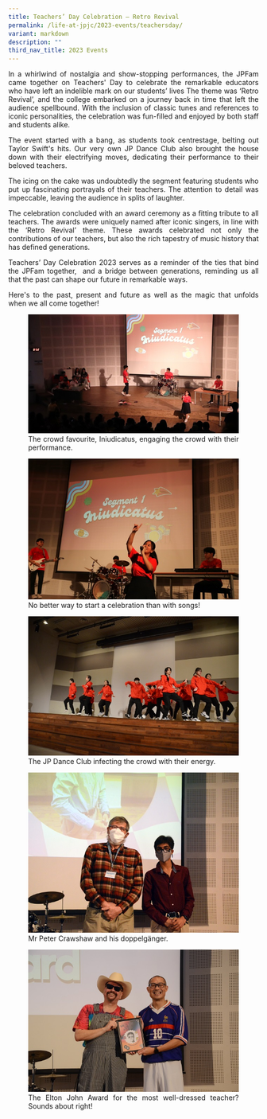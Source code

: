 ```yaml
---
title: Teachers’ Day Celebration – Retro Revival
permalink: /life-at-jpjc/2023-events/teachersday/
variant: markdown
description: ""
third_nav_title: 2023 Events
---
```

<div align="justify">

<p>In a whirlwind of nostalgia and show-stopping performances, the JPFam came together on Teachers' Day to celebrate the remarkable educators who have left an indelible mark on our students’ lives The theme was ‘Retro Revival’, and the college embarked on a journey back in time that left the audience spellbound. With the inclusion of classic tunes and references to iconic personalities, the celebration was fun-filled and enjoyed by both staff and students alike.</p>

<p>The event started with a bang, as students took centrestage, belting out Taylor Swift's hits. Our very own JP Dance Club also brought the house down with their electrifying moves, dedicating their performance to their beloved teachers.</p>

<p>The icing on the cake was undoubtedly the segment featuring students who put up fascinating portrayals of their teachers. The attention to detail was impeccable, leaving the audience in splits of laughter.</p>

<p>The celebration concluded with an award ceremony as a fitting tribute to all teachers. The awards were uniquely named after iconic singers, in line with the ‘Retro Revival’ theme. These awards celebrated not only the contributions of our teachers, but also the rich tapestry of music history that has defined generations.</p>

<p>Teachers’ Day Celebration 2023 serves as a reminder of the ties that bind the JPFam together,&nbsp; and a bridge between generations, reminding us all that the past can shape our future in remarkable ways.</p>

<p>Here's to the past, present and future as well as the magic that unfolds when we all come together!</p>

	
	
<figure>
<img src="/images/Life%20@%20JPJC/2023%20Teachers%20Day%20Celebration/Tday_img1.JPG">
<figcaption> The crowd favourite, Iniudicatus, engaging the crowd with their performance.</figcaption></figure>

<figure>
<img src="/images/Life%20@%20JPJC/2023%20Teachers%20Day%20Celebration/Tday_img2.JPG">
<figcaption>  No better way to start a celebration than with songs!</figcaption></figure>

<figure>
<img src="/images/Life%20@%20JPJC/2023%20Teachers%20Day%20Celebration/Tday_img3.JPG">
<figcaption> The JP Dance Club infecting the crowd with their energy.</figcaption></figure>	

<figure>
<img src="/images/Life%20@%20JPJC/2023%20Teachers%20Day%20Celebration/Tday_img5.JPG">
<figcaption>     Mr Peter Crawshaw and his doppelgänger.</figcaption></figure>

<figure>
<img src="/images/Life%20@%20JPJC/2023%20Teachers%20Day%20Celebration/Tday_img6.JPG">
<figcaption> The Elton John Award for the most well-dressed teacher? Sounds about right!</figcaption></figure>	
	
</div>